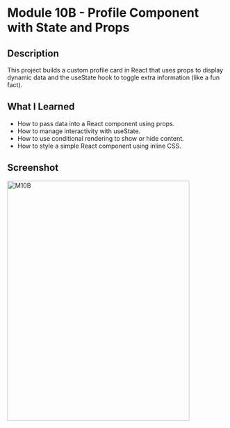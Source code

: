 # Module 10B - Profile Component with State and Props

## Description
This project builds a custom profile card in React that uses props to display dynamic data and the useState hook to toggle extra information (like a fun fact).

## What I Learned
- How to pass data into a React component using props.
- How to manage interactivity with useState.
- How to use conditional rendering to show or hide content.
- How to style a simple React component using inline CSS.

## Screenshot
<img width="419" height="551" alt="M10B" src="https://github.com/user-attachments/assets/7817c5a6-3e7f-4fcd-9ec9-947c620fdeea" />
